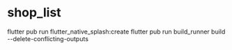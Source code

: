 # shop_list

flutter pub run flutter_native_splash:create
flutter pub run build_runner build --delete-conflicting-outputs

